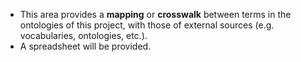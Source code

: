 - This area provides a **mapping** or **crosswalk** between terms in the ontologies of this project, with those of external sources (e.g. vocabularies, ontologies, etc.).
- A spreadsheet will be provided.
